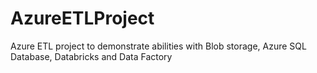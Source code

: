 # AzureETLProject
Azure ETL project to demonstrate abilities with Blob storage, Azure SQL Database, Databricks and Data Factory
